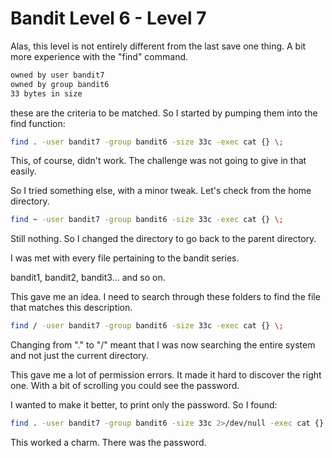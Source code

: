 # Bandit Level 6 - Level 7

Alas, this level is not entirely different from the last save one thing. A bit more experience with the "find" command.

```bash
owned by user bandit7
owned by group bandit6
33 bytes in size
```

these are the criteria to be matched. So I started by pumping them into the find function: 

```bash
find . -user bandit7 -group bandit6 -size 33c -exec cat {} \;
```

This, of course, didn't work. The challenge was not going to give in that easily. 

So I tried something else, with a minor tweak. Let's check from the home directory. 

```bash
find ~ -user bandit7 -group bandit6 -size 33c -exec cat {} \;
```

Still nothing. So I changed the directory to go back to the parent directory.

I was met with every file pertaining to the bandit series. 

bandit1, bandit2, bandit3... and so on. 

This gave me an idea. I need to search through these folders to find the file that matches this description. 


```bash
find / -user bandit7 -group bandit6 -size 33c -exec cat {} \;
```
Changing from "." to "/" meant that I was now searching the entire system and not just the current directory.

This gave me a lot of permission errors. It made it hard to discover the right one. With a bit of scrolling you could see the password. 

I wanted to make it better, to print only the password. So I found: 


```bash
find . -user bandit7 -group bandit6 -size 33c 2>/dev/null -exec cat {} \;
```

 This worked a charm. There was the password.
